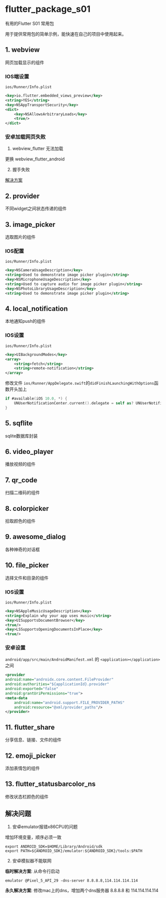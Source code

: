 # flutter_package_s01

有用的Flutter S01 常用包

用于提供常用包的简单示例，能快速在自己的项目中使用起来。

## 1. webview

网页加载显示的组件

### IOS端设置

`ios/Runner/Info.plist`

```xml
<key>io.flutter.embedded_views_preview</key>
<string>YES</string>
<key>NSAppTransportSecurity</key>
<dict>
    <key>NSAllowsArbitraryLoads</key>
    <true/>
</dict>
```

### 安卓加载网页失败

1. webview_flutter 无法加载

更换 webview_flutter_android

2. 握手失败

[解决方案](https://stackoverflow.com/questions/55592392/how-to-fix-neterr-cleartext-not-permitted-in-flutter)


## 2. provider

不同widget之间状态传递的组件

## 3. image_picker

选取图片的组件

### IOS配置

`ios/Runner/Info.plist`

```xml
<key>NSCameraUsageDescription</key>
<string>Used to demonstrate image picker plugin</string>
<key>NSMicrophoneUsageDescription</key>
<string>Used to capture audio for image picker plugin</string>
<key>NSPhotoLibraryUsageDescription</key>
<string>Used to demonstrate image picker plugin</string>
```

## 4. local_notification

本地通知push的组件

### IOS设置

`ios/Runner/Info.plist`

```xml
<key>UIBackgroundModes</key>
<array>
    <string>fetch</string>
    <string>remote-notification</string>
</array>
```

修改文件 `ios/Runner/AppDelegate.swift`的`didFinishLaunchingWithOptions`函数开头加上

```swift
if #available(iOS 10.0, *) {
    UNUserNotificationCenter.current().delegate = self as? UNUserNotificationCenterDelegate
}
```

## 5. sqflite

sqlite数据库封装

## 6. video_player

播放视频的组件

## 7. qr_code

扫描二维码的组件

## 8. colorpicker

拾取颜色的组件

## 9. awesome_dialog

各种神奇的对话框

## 10. file_picker

选择文件和目录的组件

### IOS设置

`ios/Runner/Info.plist`

```xml
<key>NSAppleMusicUsageDescription</key>
<string>Explain why your app uses music</string>
<key>UISupportsDocumentBrowser</key>
<true/>
<key>LSSupportsOpeningDocumentsInPlace</key>
<true/>
```

### 安卓设置

`android/app/src/main/AndroidManifest.xml` 的 `<application></application>`之间

```xml
<provider
android:name="androidx.core.content.FileProvider"
android:authorities="${applicationId}.provider"
android:exported="false"
android:grantUriPermissions="true">
<meta-data
    android:name="android.support.FILE_PROVIDER_PATHS"
    android:resource="@xml/provider_paths"/>
</provider>
```

## 11. flutter_share

分享信息、链接、文件的组件

## 12. emoji_picker

添加表情包的组件

## 13. flutter_statusbarcolor_ns

修改状态栏颜色的组件


## 解决问题

1. 安卓emulator报错x86CPU的问题

增加环境变量，顺序必须一致

```shell
export ANDROID_SDK=$HOME/Library/Android/sdk
export PATH=${ANDROID_SDK}/emulator:${ANDROID_SDK}/tools:$PATH
```

2. 安卓模拟器不能联网

**临时解决方案**: 从命令行启动

```shell
emulator @Pixel_5_API_29 -dns-server 8.8.8.8,114.114.114.114
```

**永久解决方案**: 修改mac上的dns，增加两个dns服务器 8.8.8.8 和 114.114.114.114

